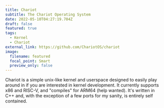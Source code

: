 ```yaml
---
title: Chariot
subtitle: The Chariot Operating System
date: 2022-05-10T04:27:19.704Z
draft: false
featured: true
tags:
  - Kernel
  - Chariot
external_link: https://github.com/ChariotOS/chariot
image:
  filename: featured
  focal_point: Smart
  preview_only: false
---
```

Chariot is a simple unix-like kernel and userspace designed to easily play around in if you are interested in kernel development. It currently supports x86 and RISC-V, and "compiles" for ARM64 (help wanted). It's written in C++ and, with the exception of a few ports for my sanity, is entirely self contained.